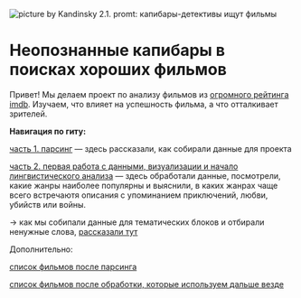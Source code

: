 ![picture by Kandinsky 2.1. promt: капибары-детективы ищут фильмы](https://img2.rudalle.ru/images/3d/d1/ca/3dd1ca4674c9453c948751d0c15f671c_00000.jpg)
# Неопознанные капибары в поисках хороших фильмов

Привет! Мы делаем проект по анализу фильмов из [огромного рейтинга imdb]([url](https://www.imdb.com/search/title/?title_type=feature)). Изучаем, что влияет на успешность фильма, а что отталкивает зрителей.

**Навигация по гиту:**

[часть 1. парсинг](https://github.com/nikagarnova/Andan_project2023/blob/main/pt_1_parsing.ipynb) — здесь рассказали, как собирали данные для проекта

[часть 2. первая работа с данными, визуализации и начало лингвистического анализа](https://github.com/nikagarnova/Andan_project2023/blob/main/pt_2_data.ipynb) — здесь обработали данные, посмотрели, какие жанры наиболее популярны и выяснили, в каких жанрах чаще всего встречаютя описания с упоминанием приключений, любви, убийств или войны.

-> как мы собипали данные для тематических блоков и отбирали ненужные слова, [рассказали тут](https://github.com/nikagarnova/Andan_project2023/blob/main/additional_wordlists.ipynb)

Дополнительно:

[список фильмов после парсинга](https://github.com/nikagarnova/Andan_project2023/blob/main/list.csv)

[список фильмов после обработки, которые используем дальше везде](https://github.com/nikagarnova/Andan_project2023/blob/main/result.csv)
